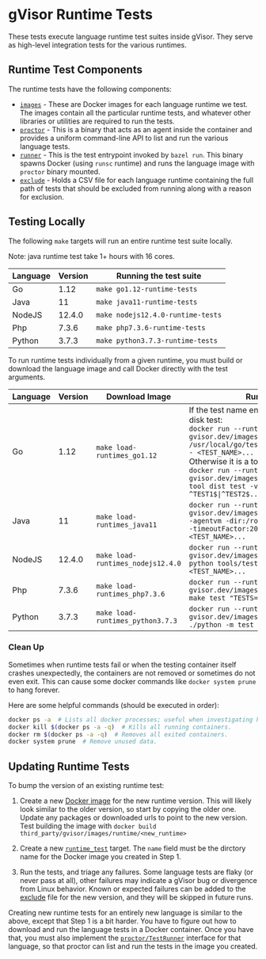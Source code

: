 # gVisor Runtime Tests

These tests execute language runtime test suites inside gVisor. They serve as
high-level integration tests for the various runtimes.

## Runtime Test Components

The runtime tests have the following components:

-   [`images`][runtime-images] - These are Docker images for each language
    runtime we test. The images contain all the particular runtime tests, and
    whatever other libraries or utilities are required to run the tests.
-   [`proctor`](proctor) - This is a binary that acts as an agent inside the
    container and provides a uniform command-line API to list and run the
    various language tests.
-   [`runner`](runner) - This is the test entrypoint invoked by `bazel run`.
    This binary spawns Docker (using `runsc` runtime) and runs the language
    image with `proctor` binary mounted.
-   [`exclude`](exclude) - Holds a CSV file for each language runtime containing
    the full path of tests that should be excluded from running along with a
    reason for exclusion.

## Testing Locally

The following `make` targets will run an entire runtime test suite locally.

Note: java runtime test take 1+ hours with 16 cores.

Language | Version | Running the test suite
-------- | ------- | ---------------------------------
Go       | 1.12    | `make go1.12-runtime-tests`
Java     | 11      | `make java11-runtime-tests`
NodeJS   | 12.4.0  | `make nodejs12.4.0-runtime-tests`
Php      | 7.3.6   | `make php7.3.6-runtime-tests`
Python   | 3.7.3   | `make python3.7.3-runtime-tests`

To run runtime tests individually from a given runtime, you must build or
download the language image and call Docker directly with the test arguments.

Language | Version | Download Image                    | Run Test(s)
-------- | ------- | --------------------------------- | -----------
Go       | 1.12    | `make load-runtimes_go1.12`       | If the test name ends with `.go`, it is an on-disk test: <br> `docker run --runtime=runsc -it gvisor.dev/images/runtimes/go1.12 ( cd /usr/local/go/test ; go run run.go -v -- <TEST_NAME>... )` <br> Otherwise it is a tool test: <br> `docker run --runtime=runsc -it gvisor.dev/images/runtimes/go1.12 go tool dist test -v -no-rebuild ^TEST1$\|^TEST2$...`
Java     | 11      | `make load-runtimes_java11`       | `docker run --runtime=runsc -it gvisor.dev/images/runtimes/java11 jtreg -agentvm -dir:/root/test/jdk -noreport -timeoutFactor:20 -verbose:summary <TEST_NAME>...`
NodeJS   | 12.4.0  | `make load-runtimes_nodejs12.4.0` | `docker run --runtime=runsc -it gvisor.dev/images/runtimes/nodejs12.4.0 python tools/test.py --timeout=180 <TEST_NAME>...`
Php      | 7.3.6   | `make load-runtimes_php7.3.6`     | `docker run --runtime=runsc -it gvisor.dev/images/runtimes/php7.3.6 make test "TESTS=<TEST_NAME>..."`
Python   | 3.7.3   | `make load-runtimes_python3.7.3`  | `docker run --runtime=runsc -it gvisor.dev/images/runtimes/python3.7.3 ./python -m test <TEST_NAME>...`

### Clean Up

Sometimes when runtime tests fail or when the testing container itself crashes
unexpectedly, the containers are not removed or sometimes do not even exit. This
can cause some docker commands like `docker system prune` to hang forever.

Here are some helpful commands (should be executed in order):

```bash
docker ps -a  # Lists all docker processes; useful when investigating hanging containers.
docker kill $(docker ps -a -q)  # Kills all running containers.
docker rm $(docker ps -a -q)  # Removes all exited containers.
docker system prune  # Remove unused data.
```

## Updating Runtime Tests

To bump the version of an existing runtime test:

1.  Create a new [Docker image](runtime-images) for the new runtime version.
    This will likely look similar to the older version, so start by copying the
    older one. Update any packages or downloaded urls to point to the new
    version. Test building the image with `docker build
    third_party/gvisor/images/runtime/<new_runtime>`

2.  Create a new [`runtime_test`](BUILD) target. The `name` field must be the
    dirctory name for the Docker image you created in Step 1.

3.  Run the tests, and triage any failures. Some language tests are flaky (or
    never pass at all), other failures may indicate a gVisor bug or divergence
    from Linux behavior. Known or expected failures can be added to the
    [exclude](exclude) file for the new version, and they will be skipped in
    future runs.

Creating new runtime tests for an entirely new language is similar to the above,
except that Step 1 is a bit harder. You have to figure out how to download and
run the language tests in a Docker container. Once you have that, you must also
implement the [`proctor/TestRunner`](proctor/lib/lib.go) interface for that
language, so that proctor can list and run the tests in the image you created.

[runtime-images]: ../../images/runtimes/

